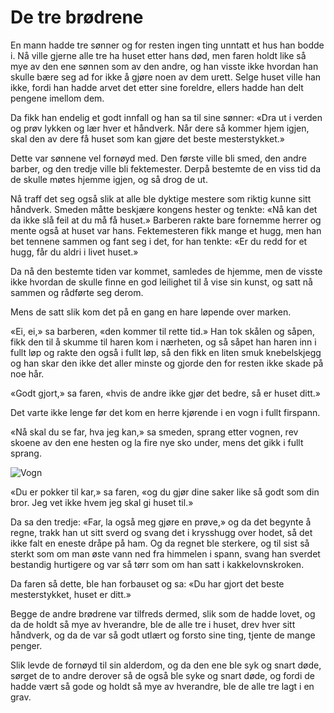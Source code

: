 # De tre brødrene

En mann hadde tre sønner og for resten ingen ting unntatt et hus han bodde i. Nå ville gjerne alle tre ha huset etter hans død, men faren holdt like så mye av den ene sønnen som av den andre, og han visste ikke hvordan han skulle bære seg ad for ikke å gjøre noen av dem urett. Selge huset ville han ikke, fordi han hadde arvet det etter sine foreldre, ellers hadde han delt pengene imellom dem.

Da fikk han endelig et godt innfall og han sa til sine sønner: «Dra ut i verden og prøv lykken og lær hver et håndverk. Når dere så kommer hjem igjen, skal den av dere få huset som kan gjøre det beste mesterstykket.»

Dette var sønnene vel fornøyd med. Den første ville bli smed, den andre barber, og den tredje ville bli fektemester. Derpå bestemte de en viss tid da de skulle møtes hjemme igjen, og så drog de ut.

Nå traff det seg også slik at alle ble dyktige mestere som riktig kunne sitt håndverk. Smeden måtte beskjære kongens hester og tenkte: «Nå kan det da ikke slå feil at du må få huset.» Barberen rakte bare fornemme herrer og mente også at huset var hans. Fektemesteren fikk mange et hugg, men han bet tennene sammen og fant seg i det, for han tenkte: «Er du redd for et hugg, får du aldri i livet huset.»

Da nå den bestemte tiden var kommet, samledes de hjemme, men de visste ikke hvordan de skulle finne en god leilighet til å vise sin kunst, og satt nå sammen og rådførte seg derom.

Mens de satt slik kom det på en gang en hare løpende over marken.

«Ei, ei,» sa barberen, «den kommer til rette tid.» Han tok skålen og såpen, fikk den til å skumme til haren kom i nærheten, og så såpet han haren inn i fullt løp og rakte den også i fullt løp, så den fikk en liten smuk knebelskjegg og han skar den ikke det aller minste og gjorde den for resten ikke skade på noe hår.

«Godt gjort,» sa faren, «hvis de andre ikke gjør det bedre, så er huset ditt.»

Det varte ikke lenge før det kom en herre kjørende i en vogn i fullt firspann.

«Nå skal du se far, hva jeg kan,» sa smeden, sprang etter vognen, rev skoene av den ene hesten og la fire nye sko under, mens det gikk i fullt sprang.

![Vogn](./dtb_vogn.png)

«Du er pokker til kar,» sa faren, «og du gjør dine saker like så godt som din bror. Jeg vet ikke hvem jeg skal gi huset til.»

Da sa den tredje: «Far, la også meg gjøre en prøve,» og da det begynte å regne, trakk han ut sitt sverd og svang det i krysshugg over hodet, så det ikke falt en eneste dråpe på ham. Og da regnet ble sterkere, og til sist så sterkt som om man øste vann ned fra himmelen i spann, svang han sverdet bestandig hurtigere og var så tørr som om han satt i kakkelovnskroken.

Da faren så dette, ble han forbauset og sa: «Du har gjort det beste mesterstykket, huset er ditt.»

Begge de andre brødrene var tilfreds dermed, slik som de hadde lovet, og da de holdt så mye av hverandre, ble de alle tre i huset, drev hver sitt håndverk, og da de var så godt utlært og forsto sine ting, tjente de mange penger.

Slik levde de fornøyd til sin alderdom, og da den ene ble syk og snart døde, sørget de to andre derover så de også ble syke og snart døde, og fordi de hadde vært så gode og holdt så mye av hverandre, ble de alle tre lagt i en grav.

